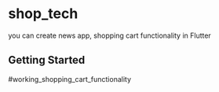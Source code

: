 # shop_tech

you can create news app, shopping cart functionality in Flutter

## Getting Started

#working_shopping_cart_functionality
